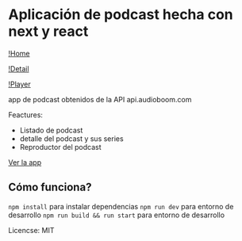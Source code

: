 # Aplicación de podcast hecha con next y react

[!Home](assest-readme/home.PNG)

[!Detail](assest-readme/posta.PNG)

[!Player](assest-readme/player.PNG)

app de podcast obtenidos de la API api.audioboom.com

Feactures:

* Listado de podcast
* detalle del podcast y sus series
* Reproductor del podcast


[Ver la app](https://podcastapp.ramirocalocardozo.now.sh/)

## Cómo funciona?

`npm install` para instalar dependencias
`npm run dev` para entorno de desarrollo
`npm run build && run start` para entorno de desarrollo

Licencse: MIT